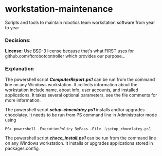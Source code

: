 # workstation-maintenance
Scripts and tools to maintain robotics team workstation software from year to year

### Decisions:
**License:** Use BSD-3 license because that's what FIRST uses for github.com/ftcrobotcontroller which provides our purpose...

### Explanation
The powershell script ***ComputerReport.ps1*** can be run from the command line on any Windows workstation. 
It collects information about the workstation include name, about info, user accounts, and installed applications.
It takes several optional parameters, see the file comments for more information.

The powershell script ***setup-chocolatey.ps1*** installs and/or upgrades chocolatey. It needs to be run from PS command line in Administrator mode using
```
PS> powershell -ExecutionPolicy ByPass -File .\setup_chocolatey.ps1
```

The powershell script ***choco_install.ps1*** can be run from the command line on any Windows workstation.
It installs or upgrades applications stored in packages.config.
